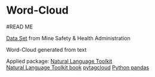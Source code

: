 Word-Cloud
==========
#READ ME

[Data Set](http://www.msha.gov/OpenGovernmentData/OGIMSHA.asp) from Mine Safety & Health Administration


Word-Cloud generated from text

Applied package:
[Natural Language Toolkit](http://www.nltk.org/)<br/>
[Natural Language Toolkit book](http://www.nltk.org/book/)
[pytagcloud](https://pypi.python.org/pypi/pytagcloud)
[Python pandas](http://pandas.pydata.org/)
